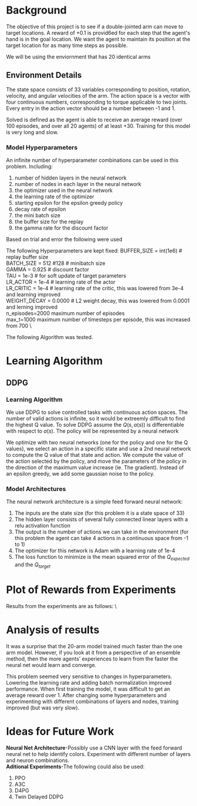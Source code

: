 # Background
The objective of this project is to see if a double-jointed arm can move to target locations. A reward of +0.1 is provid6ed for each step that the agent's hand is in the goal location. We want the agent to maintain its position at the target location for as many time steps as possible.

We will be using the enviornment that has 20 identical arms


## Environment Details

The state space consists of 33 variables corresponding to position, rotation, velocity, and angular velocities of the arm. The action space is a vector with four continuous numbers, corresponding to torque applicable to two joints. Every entry in the action vector should be a number between -1 and 1.

Solved is defined as the agent is able to receive an average reward (over 100 episodes, and over all 20 agents) of at least +30.
Training for this model is very long and slow.

### Model Hyperparameters
An infinite number of hyperparameter combinations can be used in this problem.  Including:
1. number of hidden layers in the neural network
2. number of nodes in each layer in the neural network
3. the optimizer used in the neural network
4. the learning rate of the optimizer
5. starting epsilon for the epsilon greedy policy
6. decay rate of epsilon
7. the mini batch size
8. the buffer size for the replay
9. the gamma rate for the discount factor

Based on trial and error the following were used

The following Hyperparameters are kept fixed:
BUFFER_SIZE = int(1e6)  # replay buffer size \
BATCH_SIZE = 512 #128        # minibatch size \
GAMMA = 0.925            # discount factor \
TAU = 1e-3              # for soft update of target parameters \
LR_ACTOR = 1e-4         # learning rate of the actor \
LR_CRITIC = 1e-4        # learning rate of the critic, this was lowered from 3e-4 and learning improved \
WEIGHT_DECAY = 0.0000   # L2 weight decay, this was lowered from 0.0001 and lerning improved \
n_episodes=2000		 maximum number of episodes \
max_t=1000		 maximum number of timesteps per episode, this was increased from 700 \ 




The following Algorithm was tested. 

# Learning Algorithm
 
## DDPG
### Learning Algorithm
We use DDPG to solve controlled tasks with continuous action spaces.  The number of valid actions is infinite, so it would be extreemly difficult to find the highest Q value.  To solve DDPG assume the $Q(s,a(s))$ is differentiable with respect to $a(s)$.  The policy will be represented by a neural network

We optimize with two neural networks (one for the policy and one for the Q values), we select an action in a specific state and use a 2nd neural network to compute the Q value of that state and action.  We compute the value of the action selected by the policy, and move the parameters of the policy in the direction of the maximum value increase (ie. The gradient).  Instead of an epsilon greedy, we add some gaussian noise to the policy. 

### Model Architectures
The neural network architecture is a simple feed forward neural network:  
1. The inputs are the state size (for this problem it is a state space of 33)
2. The hidden layer consists of several fully connected linear layers with a relu activation function
3. The output is the number of actions we can take in the environment (for this problem the agent can take 4 actions in a continuous space from -1 to 1)
4. The optimizer for this network is Adam with a learning rate of 1e-4
5. The loss function to minimize is the mean squared error of the $Q_{expected}$ and the $Q_{target}$
 



# Plot of Rewards from Experiments
Results from the experiments are as follows: \
# Analysis of results
It was a surprise that the 20-arm model trained much faster than the one arm model.  However, if you look at it from a perspective of an ensemble method, then the more agents’ experiences to learn from the faster the neural net would learn and converge.  

This problem seemed very sensitive to changes in hyperparameters.  Lowering the learning rate and adding batch normalization improved performance.  When first training the model, it was difficult to get an average reward over 1.  After changing some hyperparameters and experimenting with different combinations of layers and nodes, training improved (but was very slow).


# Ideas for Future Work
**Neural Net Architecture**-Possibly use a CNN layer with the feed forward neural net to help identify colors.  Experiment with different number of layers and neuron combinations.  
**Aditional Experiments**-The following could also be used: 
1. PPO
2. A3C
3. D4PG
4. Twin Delayed DDPG
